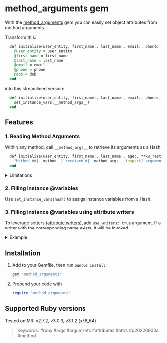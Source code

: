 # method_arguments gem

With the [method_arguments](https://github.com/gorodulin/method_arguments?tab=readme-ov-file#method_arguments-gem) gem you can easily set object attributes from method arguments.

Transform this:

```ruby
  def initialize(user_entity, first_name:, last_name:, email:, phone:, dob:)
    @user_entity = user_entity
    @first_name = first_name
    @last_name = last_name
    @email = email
    @phone = phone
    @dob = dob
  end
```

into this streamlined version:

```ruby
  def initialize(user_entity, first_name:, last_name:, email:, phone:, dob:)
    set_instance_vars(__method_args__)
  end
```

## Features

### 1. Reading Method Arguments

Within any method, call `__method_args__` to retrieve its arguments as a Hash.

```ruby
  def initialize(user_entity, first_name:, last_name:, age:, **kw_rest)
    "Method ##{__method__} received #{__method_args__.inspect} arguments"
  end
```

<details>
  <summary>Limitations</summary>
  <br>
  
  1. Argument types `*rest` and `**keyrest` are ignored regardless of their name:
     
      ```ruby
      def initialize(arg, *arg_rest, kw_arg:, **kw_rest)
        __method_args__ # returns { a: <value>, kw_arg: <value> }
      end
      ```
      
      Casting unknown arbitrary arguments to instance variables is not recommended for security reasons.
      
  2. The method does not support argument forwarding:

      ```ruby
      def self.call(...)
        new(__method_args__).call # raises error
      end
      ```
  
</details>

### 2. Filling instance @variables

Use `set_instance_vars(hash)` to assign instance variables from a Hash.

### 3. Filling instance @variables using attribute writers

To leverage setters ([attribute writers](https://docs.ruby-lang.org/en/3.1/Module.html#method-i-attr_writer)), add `use_writers: true` argument. If a writer with the corresponding name exists, it will be invoked.

<details>
  <summary>Example</summary>
  <br>
  
  Before:

  ```ruby
  def initialize(user_entity, first_name:, last_name:, age:)
    @user_entity = user_entity
    @first_name = first_name
    @last_name = last_name
    self.age = age
  end

  def age=(val)
    @age = Integer(val)
  end
  ```

  After:

  ```ruby
  def initialize(user_entity, first_name:, last_name:, age:, ...)
    set_instance_vars(__method_args__, use_writers: true)
  end

  def age=(val)
    @age = Integer(val)
  end
  ```
</details>

## Installation

1. Add to your Gemfile, then run `bundle install`:

    ```ruby
    gem "method_arguments"
    ```

2. Prepend your code with

    ```ruby
    require "method_arguments"
    ```


## Supported Ruby versions

Tested on MRI v2.7.2, v3.0.3, v3.1.2 (x86_64)

> Keywords: #ruby #args #arguments #attributes #attrs #p20220903a #method
